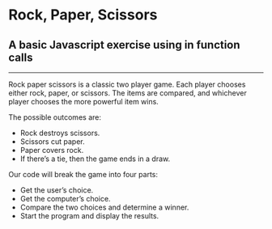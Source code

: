# Rock, Paper, Scissors
## A basic Javascript exercise using in function calls
---

Rock paper scissors is a classic two player game. Each player chooses either rock, paper, or scissors. The items are compared, and whichever player chooses the more powerful item wins.


The possible outcomes are:

- Rock destroys scissors. <br>
- Scissors cut paper. <br>
- Paper covers rock. <br>
- If there’s a tie, then the game ends in a draw.<br>


Our code will break the game into four parts:

- Get the user’s choice.<br>
- Get the computer’s choice.<br>
- Compare the two choices and determine a winner.<br>
- Start the program and display the results.<br>
